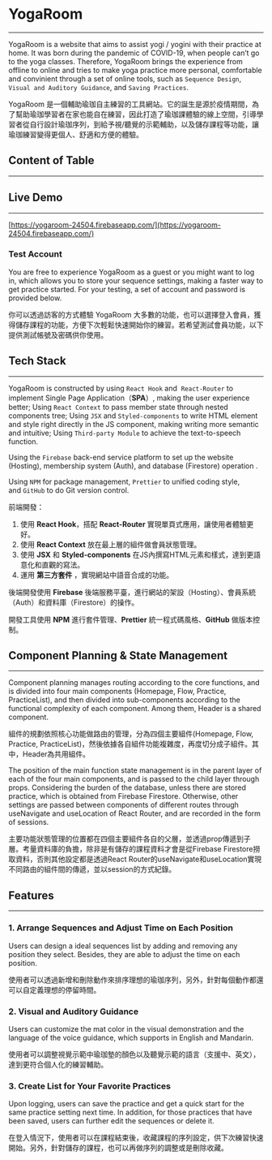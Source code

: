 # YogaRoom

---

YogaRoom is a website that aims to assist yogi / yogini with their practice at home. It was born during the pandemic of COVID-19, when people can’t go to the yoga classes. Therefore, YogaRoom brings the experience from offline to online and tries to make yoga practice more personal, comfortable and convinient through a set of online tools, such as `Sequence Design`, `Visual and Auditory Guidance`, and `Saving Practices`.

YogaRoom 是一個輔助瑜珈自主練習的工具網站。它的誕生是源於疫情期間，為了幫助瑜珈學習者在家也能自在練習，因此打造了瑜珈課體驗的線上空間，引導學習者從自行設計瑜珈序列，到給予視/聽覺的示範輔助，以及儲存課程等功能，讓瑜珈練習變得更個人、舒適和方便的體驗。

## Content of Table

---

## Live Demo

---

[https://yogaroom-24504.firebaseapp.com/](https://yogaroom-24504.firebaseapp.com/)

### Test Account

You are free to experience YogaRoom as a guest or you might want to log in, which allows you to store your sequence settings, making a faster way to get practice started. For your testing, a set of account and password is provided below.

你可以透過訪客的方式體驗 YogaRoom 大多數的功能，也可以選擇登入會員，獲得儲存課程的功能，方便下次輕鬆快速開始你的練習。若希望測試會員功能，以下提供測試帳號及密碼供你使用。

## Tech Stack

---

YogaRoom is constructed by using `React Hook` and  `React-Router` to implement Single Page Application（**SPA**）, making the user experience better; Using `React Context` to pass member state through nested components tree; Using `JSX` and `Styled-components` to write HTML element and style right directly in the JS component, making writing more semantic and intuitive; Using `Third-party Module` to achieve the text-to-speech function.

Using the `Firebase` back-end service platform to set up the website (Hosting), membership system (Auth), and database (Firestore) operation .

Using `NPM` for package management, `Prettier` to unified coding style, and `GitHub` to do Git version control.

前端開發：

1. 使用 **React Hook**，搭配 **React-Router** 實現單頁式應用，讓使用者體驗更好。
2. 使用 **React Context** 放在最上層的組件做會員狀態管理。
3. 使用 **JSX** 和 **Styled-components** 在JS內撰寫HTML元素和樣式，達到更語意化和直觀的寫法。
4. 運用 **第三方套件** ，實現網站中語音合成的功能。

後端開發使用 **Firebase** 後端服務平臺，進行網站的架設（Hosting）、會員系統（Auth）和資料庫（Firestore）的操作。

開發工具使用 **NPM** 進行套件管理、**Prettier** 統一程式碼風格、**GitHub** 做版本控制。

## Component Planning & State Management

---

Component planning manages routing according to the core functions, and is divided into four main components (Homepage, Flow, Practice, PracticeList), and then divided into sub-components according to the functional complexity of each component. Among them, Header is a shared component.

組件的規劃依照核心功能做路由的管理，分為四個主要組件(Homepage, Flow, Practice, PracticeList)，然後依據各自組件功能複雜度，再度切分成子組件。其中，Header為共用組件。

The position of the main function state management is in the parent layer of each of the four main components, and is passed to the child layer through props. Considering the burden of the database, unless there are stored practice, which is obtained from Firebase Firestore. Otherwise, other settings are passed between components of different routes through useNavigate and useLocation of React Router, and are recorded in the form of sessions.

主要功能狀態管理的位置都在四個主要組件各自的父層，並透過prop傳遞到子層。考量資料庫的負擔，除非是有儲存的課程資料才會是從Firebase Firestore撈取資料，否則其他設定都是透過React Router的useNavigate和useLocation實現不同路由的組件間的傳遞，並以session的方式紀錄。

## Features

---

### 1. ****Arrange Sequences and Adjust Time on Each Position****

Users can design a ideal sequences list by adding and removing any position they select. Besides, they are able to adjust the time on each position.

使用者可以透過新增和刪除動作來排序理想的瑜珈序列，另外，針對每個動作都還可以自定義理想的停留時間。

### 2. ****Visual and Auditory Guidance****

Users can customize the mat color in the visual demonstration and the language of the voice guidance, which supports in English and Mandarin.

使用者可以調整視覺示範中瑜珈墊的顏色以及聽覺示範的語言（支援中、英文），達到更符合個人化的練習輔助。

### 3. ****Create List for Your Favorite Practices****

Upon logging, users can save the practice and get a quick start for the same practice setting next time. In addition, for those practices that have been saved, users can further edit the sequences or delete it.

在登入情況下，使用者可以在課程結束後，收藏課程的序列設定，供下次練習快速開始。另外，針對儲存的課程，也可以再做序列的調整或是刪除收藏。
